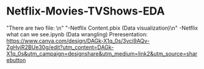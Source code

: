 # Netflix-Movies-TVShows-EDA
"There are two file: \n"
"-Netflix Content.pbix (Data visualization)\n"
-Netflix what can we see.ipynb (Data wrangling)
Preresentation: https://www.canva.com/design/DAGk-X1q_0s/3vci9AQv-ZgHvjR2BUe30g/edit?utm_content=DAGk-X1q_0s&utm_campaign=designshare&utm_medium=link2&utm_source=sharebutton
